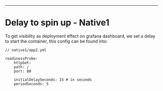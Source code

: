 ---
# Delay to spin up - Native1

To get visibility as deployment effect on grafana dashboard, we set a delay to start the container, this config can be found into:
```
// native1/app2.yml

readinessProbe:
    httpGet:
    path: /
    port: 80

    initialDelaySeconds: 15 # in seconds
    periodSeconds: 5
```
